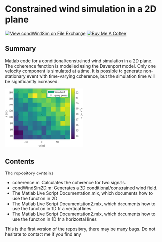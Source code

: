# Constrained wind simulation in a 2D plane
[![View condWindSim on File Exchange](https://www.mathworks.com/matlabcentral/images/matlab-file-exchange.svg)](https://se.mathworks.com/matlabcentral/fileexchange/128423-condwindsim)
<a href="https://www.buymeacoffee.com/echeynet" target="_blank"><img src="https://www.buymeacoffee.com/assets/img/custom_images/orange_img.png" alt="Buy Me A Coffee" style="height: 25px !important;width: 120px !important;box-shadow: 0px 3px 2px 0px rgba(190, 190, 190, 0.5) !important;-webkit-box-shadow: 0px 3px 2px 0px rgba(190, 190, 190, 0.5) !important;" ></a>

## Summary
 
Matlab code for a conditional/constrained wind simulation in a 2D plane. The coherence function is modelled using the Davenport model. Only one velocity component is simulated at a time. It is possible to generate non-stationary event with time-varying coherence, but the simulation time will be significantly increased.
 
 
 <img src="./illustration.jpg" width="50%" height="50%" />
 
 
## Contents

The repository contains

  - coherence.m: Calculates the coherence for two signals.
  - condWindSim2D.m: Generates a 2D conditional/constrained wind field.
  - The Matlab Live Script Documentation.mlx, which documents how to use the function in 2D
  - The Matlab Live Script Documentation2.mlx, which documents how to use the function in 1D fr a vertical lines
  - The Matlab Live Script Documentation2.mlx, which documents how to use the function in 1D fr a horizontal lines
  


This is the first version of the repository, there may be many bugs. Do not hesitate to contact me if you find any.
